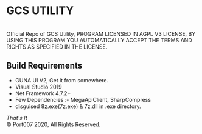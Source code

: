 # GCS UTILITY
<br>
Official Repo of GCS Utility, PROGRAM LICENSED IN AGPL V3 LICENSE, BY USING THIS PROGRAM YOU AUTOMATICALLY ACCEPT THE TERMS AND RIGHTS AS SPECIFIED IN THE LICENSE. 
<h2> Build Requirements </h2>
    <ul>
      <li> GUNA UI V2, Get it from somewhere.
      <li> Visual Studio 2019
      <li> Net Framework 4.7.2+
      <LI> Few Dependencies :- MegaApiClient, SharpCompress
      <LI> disguised 8z.exe(7z.exe) & 7z.dll in .exe directory.
    </ul>
<I>That's It </I><br>
© Port007 2020, All Rights Reserved.
